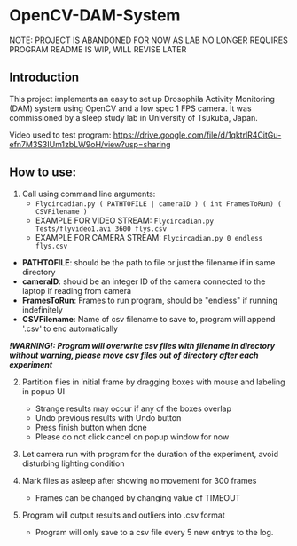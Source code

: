 # OpenCV-DAM-System
NOTE: PROJECT IS ABANDONED FOR NOW AS LAB NO LONGER REQUIRES PROGRAM
README IS WIP, WILL REVISE LATER

## Introduction

This project implements an easy to set up Drosophila Activity Monitoring (DAM) system using OpenCV and a low spec 1 FPS camera. It was commissioned by a sleep study lab in University of Tsukuba, Japan.

Video used to test program: https://drive.google.com/file/d/1qktrlR4CitGu-efn7M3S3IUm1zbLW9oH/view?usp=sharing

## How to use:

1. Call using command line arguments:
	* `Flycircadian.py ( PATHTOFILE | cameraID ) ( int FramesToRun) ( CSVFilename )`
	* EXAMPLE FOR VIDEO STREAM: `Flycircadian.py Tests/flyvideo1.avi 3600 flys.csv`
	* EXAMPLE FOR CAMERA STREAM: `Flycircadian.py 0 endless flys.csv`
	 
* **PATHTOFILE**: should be the path to file or just the filename if in same directory
* **cameraID**: should be an integer ID of the camera connected to the laptop if reading from camera
* **FramesToRun**: Frames to run program, should be "endless" if running indefinitely
* **CSVFilename**: Name of csv filename to save to, program will append '.csv' to end automatically
	 
***!WARNING!: Program will overwrite csv files with filename in directory without warning, please move csv files
	        out of directory after each experiment***
	        
2. Partition flies in initial frame by dragging boxes with mouse and labeling in popup UI 
	* Strange results may occur if any of the boxes overlap
	* Undo previous results with Undo button
	* Press finish button when done
	* Please do not click cancel on popup window for now
    
3. Let camera run with program for the duration of the experiment, avoid disturbing lighting condition

4. Mark flies as asleep after showing no movement for 300 frames
	* Frames can be changed by changing value of TIMEOUT
    
5. Program will output results and outliers into .csv format
	* Program will only save to a csv file every 5 new entrys to the log.
